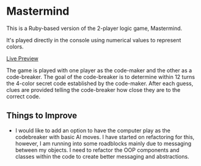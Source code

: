 # Mastermind

This is a Ruby-based version of the 2-player logic game, Mastermind.

It's played directly in the console using numerical values to represent colors.

[Live Preview](https://replit.com/@blpeters/RubyMastermind)

The game is played with one player as the code-maker and the other as a
code-breaker. The goal of the code-breaker is to determine within 12 turns
the 4-color secret code established by the code-maker. After each guess,
clues are provided telling the code-breaker how close they are to the correct code.

## Things to Improve
- I would like to add an option to have the computer play as the codebreaker with basic AI moves.
I have started on refactoring for this, however, I am running into some
roadblocks mainly due to messaging between my objects. I need to refactor
the OOP components and classes within the code to create better messaging
and abstractions.
